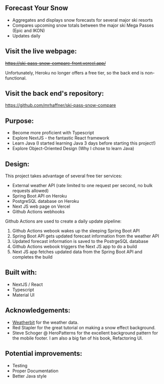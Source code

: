## Forecast Your Snow

- Aggregates and displays snow forecasts for several major ski resorts
- Compares upcoming snow totals between the major ski Mega Passes (Epic and IKON)
- Updates daily

## Visit the live webpage:

~~https://ski-pass-snow-compare-front.vercel.app/~~

Unfortunately, Heroku no longer offers a free tier, so the back end is non-functional.

## Visit the back end's repository:

https://github.com/mrhaffner/ski-pass-snow-compare

## Purpose:

- Become more proficient with Typescript
- Explore NextJS - the fantastic React framework
- Learn Java (I started learning Java 3 days before starting this project!)
- Explore Object-Oriented Design (Why I chose to learn Java)

## Design:

This project takes advantage of several free tier services:

- External weather API (rate limited to one request per second, no bulk requests allowed)
- Spring Boot API on Heroku
- PostgreSQL database on Heroku
- Next JS web page on Vercel
- Github Actions webhooks

Github Actions are used to create a daily update pipeline:

1. Github Actions webook wakes up the sleeping Spring Boot API
2. Spring Boot API gets updated forecast information from the weather API
3. Updated forecast information is saved to the PostrgeSQL database
4. Github Actions webook triggers the Next JS app to do a build
5. Next JS app fetches updated data from the Spring Boot API and completes the build


## Built with:

- NextJS / React
- Typescript
- Material UI

## Acknowledgements:

- [Weatherbit](https://www.weatherbit.io/) for the weather data.
- Red Stapler for the great tutorial on making a snow effect background.
- Steve Schoger @ HeroPatterns for the excellent background pattern for the mobile footer. I am also a big fan of his book, Refactoring UI.

## Potential improvements:

- Testing
- Proper Documentation
- Better Java style
